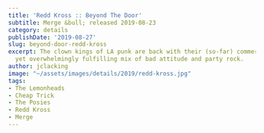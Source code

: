 ```yaml
---
title: 'Redd Kross :: Beyond The Door'
subtitle: Merge &bull; released 2019-08-23
category: details
publishDate: '2019-08-27'
slug: beyond-door-redd-kross
excerpt: The clown kings of LA punk are back with their (so-far) commercially-unviable
  yet overwhelmingly fulfilling mix of bad attitude and party rock.
author: jclacking
image: "~/assets/images/details/2019/redd-kross.jpg"
tags:
- The Lemonheads
- Cheap Trick
- The Posies
- Redd Kross
- Merge
---
```



